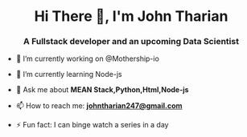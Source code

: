<h1 align="center"> Hi There 👋, I'm John Tharian</h1>
<h3 align="center">A Fullstack developer and an upcoming Data Scientist</h3>


- 🔭 I’m currently working on @Mothership-io

- 🌱 I’m currently learning Node-js

- 💬 Ask me about **MEAN Stack,Python,Html,Node-js**

- 📫 How to reach me: **johntharian247@gmail.com**

- ⚡ Fun fact: I can binge watch a series in a day

